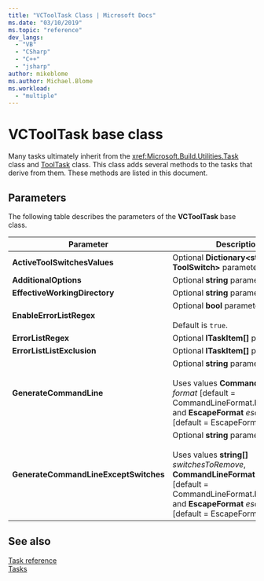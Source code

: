 ```yaml
---
title: "VCToolTask Class | Microsoft Docs"
ms.date: "03/10/2019"
ms.topic: "reference"
dev_langs:
  - "VB"
  - "CSharp"
  - "C++"
  - "jsharp"
author: mikeblome
ms.author: Michael.Blome
ms.workload:
  - "multiple"
---
```

# VCToolTask base class

Many tasks ultimately inherit from the <xref:Microsoft.Build.Utilities.Task> class and [ToolTask](/dotnet/api/microsoft.build.utilities.tooltask) class. This class adds several methods to the tasks that derive from them. These methods are listed in this document.

## Parameters

The following table describes the parameters of the **VCToolTask** base class.

|Parameter|Description|
|---------------|-----------------|
|**ActiveToolSwitchesValues**|Optional **Dictionary\<string, ToolSwitch>** parameter.|
|**AdditionalOptions**|Optional **string** parameter.|
|**EffectiveWorkingDirectory**|Optional **string** parameter.|
|**EnableErrorListRegex**|Optional **bool** parameter.<br/><br/>Default is `true`.|
|**ErrorListRegex**|Optional **ITaskItem[]** parameter.|
|**ErrorListListExclusion**|Optional **ITaskItem[]** parameter.|
|**GenerateCommandLine**|Optional **string** parameter.<br/><br/>Uses values **CommandLineFormat** *format* [default = CommandLineFormat.ForBuildLog] and **EscapeFormat** *escapeFormat* [default = EscapeFormat.Default].|
|**GenerateCommandLineExceptSwitches**|Optional **string** parameter.<br/><br/>Uses values **string[]** *switchesToRemove*, **CommandLineFormat** *format* [default = CommandLineFormat.ForBuildLog], and **EscapeFormat** *escapeFormat* [default = EscapeFormat.Default].|

## See also

[Task reference](../msbuild/msbuild-task-reference.md)<br/>
[Tasks](../msbuild/msbuild-tasks.md)